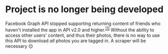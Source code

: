 # Project is no longer being developed
Facebook Graph API stopped supporting returning content of friends who haven't installed the app in API v2.0 and higher.<sup>[[1]](https://stackoverflow.com/a/49866195/3888080)</sup> Without the ability to access other users' content, and thus their photos, there is no way to use this API to download _all_ photos you are tagged in. A scraper will be necessary 😔
